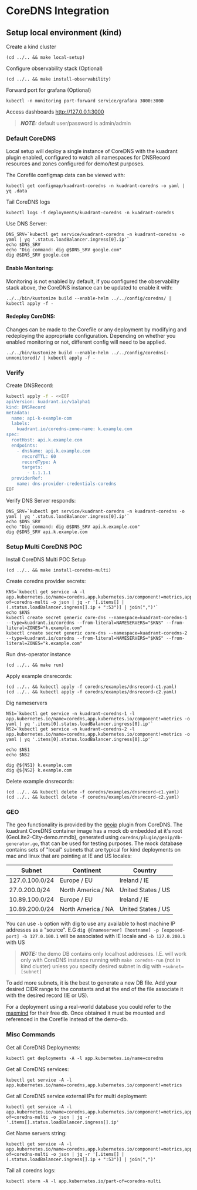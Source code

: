 # CoreDNS Integration

## Setup local environment (kind)

Create a kind cluster
```shell
(cd ../.. && make local-setup)
```

Configure observability stack (Optional)
```shell
(cd ../.. && make install-observability)
```

Forward port for grafana (Optional)
```shell
kubectl -n monitoring port-forward service/grafana 3000:3000
```
Access dashboards http://127.0.0.1:3000

> **_NOTE:_** default user/password is admin/admin

### Default CoreDNS

Local setup will deploy a single instance of CoreDNS with the kuadrant plugin enabled, configured to watch all  namespaces for DNSRecord resources and zones configured for demo/test purposes.

The Corefile configmap data can be viewed with:
```shell
kubectl get configmap/kuadrant-coredns -n kuadrant-coredns -o yaml | yq .data
```

Tail CoreDNS logs
```shell
kubectl logs -f deployments/kuadrant-coredns -n kuadrant-coredns
```

Use DNS Server:
```shell
DNS_SRV=`kubectl get service/kuadrant-coredns -n kuadrant-coredns -o yaml | yq '.status.loadBalancer.ingress[0].ip'`
echo $DNS_SRV
echo "Dig command: dig @$DNS_SRV google.com"
dig @$DNS_SRV google.com
```

#### Enable Monitoring:

Monitoring is not enabled by default, if you configured the observability stack above, the CoreDNS instance can be  updated to enable it with:
```shell
../../bin/kustomize build --enable-helm ../../config/coredns/ | kubectl apply -f -
```

#### Redeploy CoreDNS:

Changes can be made to the Corefile or any deployment by modifying and redeploying the appropriate configuration. 
Depending on whether you enabled monitoring or not, different config will need to be applied.
```shell
../../bin/kustomize build --enable-helm ../../config/coredns[-unmonitored]/ | kubectl apply -f -
```

### Verify

Create DNSRecord:
```bash
kubectl apply -f - <<EOF
apiVersion: kuadrant.io/v1alpha1
kind: DNSRecord
metadata:
  name: api-k-example-com
  labels:
    kuadrant.io/coredns-zone-name: k.example.com
spec:
  rootHost: api.k.example.com
  endpoints:
    - dnsName: api.k.example.com
      recordTTL: 60
      recordType: A
      targets:
        - 1.1.1.1
  providerRef:
    name: dns-provider-credentials-coredns
EOF
````

Verify DNS Server responds:
```shell
DNS_SRV=`kubectl get service/kuadrant-coredns -n kuadrant-coredns -o yaml | yq '.status.loadBalancer.ingress[0].ip'`
echo $DNS_SRV
echo "Dig command: dig @$DNS_SRV api.k.example.com"
dig @$DNS_SRV api.k.example.com
```

### Setup Multi CoreDNS POC

Install CoreDNS Multi POC Setup
```shell
(cd ../.. && make install-coredns-multi)
```

[//]: # (ToDo The following won't work until the DNS Operatro chnages are merged!!)

Create coredns provider secrets:
```shell
KNS=`kubectl get service -A -l app.kubernetes.io/name=coredns,app.kubernetes.io/component!=metrics,app.kubernetes.io/part-of=coredns-multi -o json | jq -r '[.items[] | (.status.loadBalancer.ingress[].ip + ":53")] | join(",")'`
echo $KNS
kubectl create secret generic core-dns --namespace=kuadrant-coredns-1 --type=kuadrant.io/coredns --from-literal=NAMESERVERS="$KNS" --from-literal=ZONES="k.example.com"
kubectl create secret generic core-dns --namespace=kuadrant-coredns-2 --type=kuadrant.io/coredns --from-literal=NAMESERVERS="$KNS" --from-literal=ZONES="k.example.com"
```

Run dns-operator instance
```shell
(cd ../.. && make run)
```

Apply example dnsrecords:
```shell
(cd ../.. && kubectl apply -f coredns/examples/dnsrecord-c1.yaml)
(cd ../.. && kubectl apply -f coredns/examples/dnsrecord-c2.yaml)
```

Dig nameservers
```shell
NS1=`kubectl get service -n kuadrant-coredns-1 -l app.kubernetes.io/name=coredns,app.kubernetes.io/component!=metrics -o yaml | yq '.items[0].status.loadBalancer.ingress[0].ip'`
NS2=`kubectl get service -n kuadrant-coredns-2 -l app.kubernetes.io/name=coredns,app.kubernetes.io/component!=metrics -o yaml | yq '.items[0].status.loadBalancer.ingress[0].ip'`

echo $NS1
echo $NS2

dig @${NS1} k.example.com
dig @${NS2} k.example.com
```

Delete example dnsrecords:
```shell
(cd ../.. && kubectl delete -f coredns/examples/dnsrecord-c1.yaml)
(cd ../.. && kubectl delete -f coredns/examples/dnsrecord-c2.yaml)
```

### GEO
The geo functionality is provided by the [geoip](https://coredns.io/plugins/geoip/) plugin from CoreDNS. 
The kuadrant CoreDNS container image has a mock db embedded at it's root (GeoLite2-City-demo.mmdb), generated using `coredns/plugin/geoip/db-generator.go`, that can be used for testing purposes.
The mock database contains sets of "local" subnets that are typical for kind deployments on mac and linux that are pointing at IE and US locales:

| Subnet           | Continent          | Country            |
|------------------|--------------------|--------------------|
| 127.0.100.0/24 	 | Europe / EU        | Ireland / IE       |
| 27.0.200.0/24  	 | North America / NA | United States / US |
| 10.89.100.0/24 	 | Europe / EU        | Ireland / IE       |
| 10.89.200.0/24 	 | North America / NA | United States / US |

You can use `-b` option with dig to use any available to host machine IP addresses as a "source". E.G `dig @[nameserver] [hostname] -p [exposed-port] -b 127.0.100.1` will be associated with IE locale and `-b 127.0.200.1` with US

> **_NOTE:_** the demo DB contains only localhost addresses. I.E. will work only with CoreDNS instance running with `make coredns-run` (not in kind cluster) unless you specify desired subnet in dig with `+subnet=[subnet]`

To add more subnets, it is the best to generate a new DB file. Add your desired CIDR range to the constants and at the end of the file associate it with the desired record (IE or US). 

For a deployment using a real-world database you could refer to the [maxmind](https://dev.maxmind.com/geoip/) for their free db. Once obtained it must be mounted and referenced in the Corefile instead of the demo-db.

### Misc Commands

Get all CoreDNS Deployments:
```shell
kubectl get deployments -A -l app.kubernetes.io/name=coredns
```

Get all CoreDNS services:
```shell
kubectl get service -A -l app.kubernetes.io/name=coredns,app.kubernetes.io/component!=metrics
```

Get all CoreDNS service external IPs for multi deployment:
```shell
kubectl get service -A -l app.kubernetes.io/name=coredns,app.kubernetes.io/component!=metrics,app.kubernetes.io/part-of=coredns-multi -o json | jq -r '.items[].status.loadBalancer.ingress[].ip'
```

Get Name servers string:
```shell
kubectl get service -A -l app.kubernetes.io/name=coredns,app.kubernetes.io/component!=metrics,app.kubernetes.io/part-of=coredns-multi -o json | jq -r '[.items[] | (.status.loadBalancer.ingress[].ip + ":53")] | join(",")'
```

Tail all coredns logs:
```shell
kubectl stern -A -l app.kubernetes.io/part-of=coredns-multi
```
